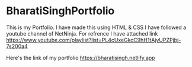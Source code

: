 # BharatiSinghPortfolio
This is my Portfolio.
I have made this using HTML & CSS 
I have followed a youtube channel of NetNinja.
For refrence I have attached link https://www.youtube.com/playlist?list=PL4cUxeGkcC9hH1tAjyUPZPjbj-7s200a4

Here's the link of my portfolio
https://bharatisingh.netlify.app
